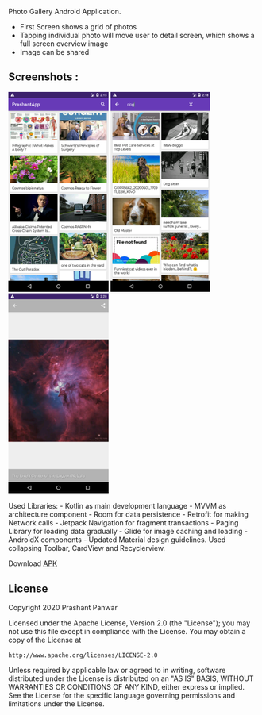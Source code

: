 Photo Gallery Android Application.
- First Screen shows a grid of photos
- Tapping individual photo will move user to detail screen, which shows a full screen overview image
- Image can be shared

Screenshots :
---------------------

<img width="40%" src="/art/list_main.png" />

<img width="40%" src="/art/list_search.png" />

<img width="40%" src="/art/detail.png" />

Used Libraries:
	- Kotlin as main development language
	- MVVM as architecture component
	- Room for data persistence
	- Retrofit for making Network calls
	- Jetpack Navigation for fragment transactions
	- Paging Library for loading data gradually
	- Glide for image caching and loading
	- AndroidX components
	- Updated Material design guidelines. Used collapsing Toolbar, CardView and Recyclerview.

Download <a href="/art/app-debug.apk">APK</a>

## License

Copyright 2020 Prashant Panwar

Licensed under the Apache License, Version 2.0 (the "License");
you may not use this file except in compliance with the License.
You may obtain a copy of the License at

    http://www.apache.org/licenses/LICENSE-2.0

Unless required by applicable law or agreed to in writing, software
distributed under the License is distributed on an "AS IS" BASIS,
WITHOUT WARRANTIES OR CONDITIONS OF ANY KIND, either express or implied.
See the License for the specific language governing permissions and
limitations under the License.